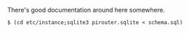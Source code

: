 There's good documentation around here somewhere.

```
$ (cd etc/instance;sqlite3 pirouter.sqlite < schema.sql)
```
